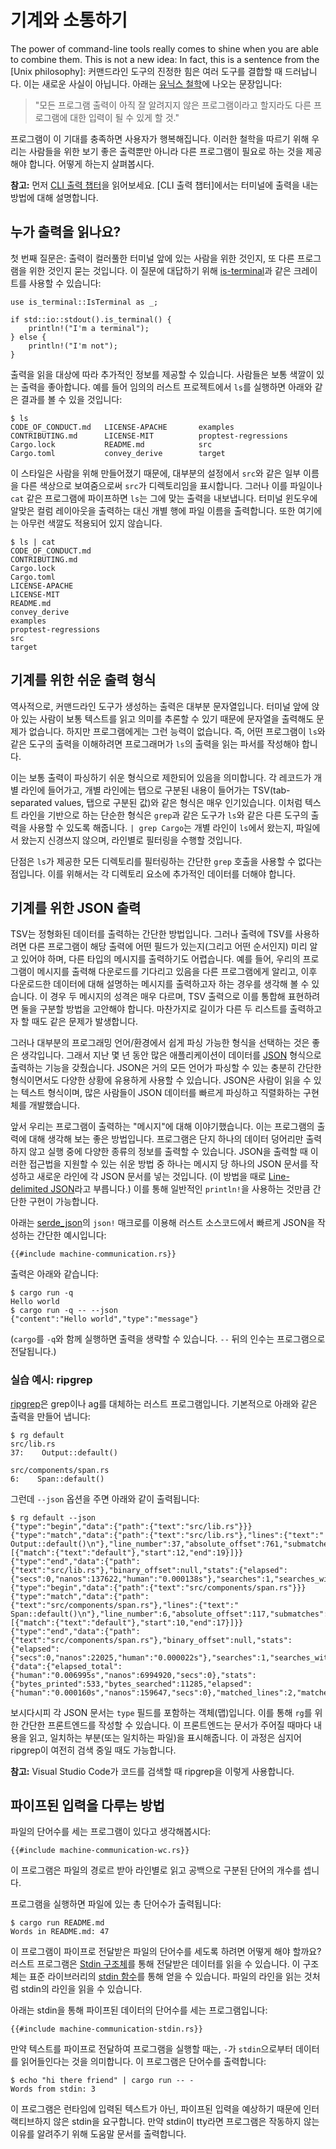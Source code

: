 # 기계와 소통하기

The power of command-line tools really comes to shine
when you are able to combine them.
This is not a new idea:
In fact, this is a sentence from the [Unix philosophy]:
커맨드라인 도구의 진정한 힘은 여러 도구를
결합할 때 드러납니다.
이는 새로운 사실이 아닙니다.
아래는 [유닉스 철학]에 나오는 문장입니다:

> "모든 프로그램 출력이 아직 잘 알려지지 않은 프로그램이라고 할지라도 다른 프로그램에 대한 입력이 될 수 있게 할 것."

[유닉스 철학]: https://ko.wikipedia.org/wiki/%EC%9C%A0%EB%8B%89%EC%8A%A4_%EC%B2%A0%ED%95%99

프로그램이 이 기대를 충족하면
사용자가 행복해집니다.
이러한 철학을 따르기 위해
우리는 사람들을 위한 보기 좋은 출력뿐만 아니라
다른 프로그램이 필요로 하는 것을 제공해야 합니다.
어떻게 하는지 살펴봅시다.

<aside>

**참고:**
먼저 [CLI 출력 챕터][output]을 읽어보세요.
[CLI 출력 챕터]에서는 터미널에 출력을 내는 방법에 대해 설명합니다.

[output]: ../tutorial/output.html

</aside>

## 누가 출력을 읽나요?

첫 번째 질문은: 출력이 컬러풀한 터미널 앞에 있는 사람을 위한 것인지,
또 다른 프로그램을 위한 것인지 묻는 것입니다.
이 질문에 대답하기 위해
[is-terminal]과 같은 크레이트를 사용할 수 있습니다:

[is-terminal]: https://crates.io/crates/is-terminal

```rust,ignore
use is_terminal::IsTerminal as _;

if std::io::stdout().is_terminal() {
    println!("I'm a terminal");
} else {
    println!("I'm not");
}
```

출력을 읽을 대상에 따라 추가적인 정보를
제공할 수 있습니다.
사람들은 보통 색깔이 있는 출력을 좋아합니다.
예를 들어 임의의 러스트 프로젝트에서
`ls`를 실행하면 아래와 같은 결과를 볼 수 있을 것입니다:

```console
$ ls
CODE_OF_CONDUCT.md   LICENSE-APACHE       examples
CONTRIBUTING.md      LICENSE-MIT          proptest-regressions
Cargo.lock           README.md            src
Cargo.toml           convey_derive        target
```

이 스타일은 사람을 위해 만들어졌기 때문에, 대부분의 설정에서
`src`와 같은 일부 이름을 다른 색상으로 보여줌으로써
`src`가 디렉토리임을 표시합니다.
그러나 이를 파일이나 `cat` 같은 프로그램에 파이프하면
`ls`는 그에 맞는 출력을 내보냅니다.
터미널 윈도우에 알맞은 컬럼 레이아웃을 출력하는 대신
개별 행에 파일 이름을 출력합니다.
또한 여기에는 아무런 색깔도 적용되어 있지 않습니다.

```console
$ ls | cat
CODE_OF_CONDUCT.md
CONTRIBUTING.md
Cargo.lock
Cargo.toml
LICENSE-APACHE
LICENSE-MIT
README.md
convey_derive
examples
proptest-regressions
src
target
```

## 기계를 위한 쉬운 출력 형식

역사적으로,
커맨드라인 도구가 생성하는 출력은 대부분 문자열입니다.
터미널 앞에 앉아 있는 사람이 보통 텍스트를 읽고
의미를 추론할 수 있기 때문에 문자열을 출력해도 문제가 없습니다.
하지만 프로그램에게는 그런 능력이 없습니다.
즉, 어떤 프로그램이 `ls`와 같은 도구의 출력을 이해하려면
프로그래머가 `ls`의 출력을 읽는 파서를 작성해야 합니다.

이는 보통 출력이 파싱하기 쉬운 형식으로
제한되어 있음을 의미합니다.
각 레코드가 개별 라인에 들어가고,
개별 라인에는 탭으로 구분된 내용이 들어가는
TSV(tab-separated values, 탭으로 구분된 값)와 같은 형식은
매우 인기있습니다.
이처럼 텍스트 라인을 기반으로 하는 단순한 형식은
`grep`과 같은 도구가 `ls`와 같은 다른 도구의
출력을 사용할 수 있도록 해줍니다.
`| grep Cargo`는 개별 라인이 `ls`에서 왔는지,
파일에서 왔는지 신경쓰지 않으며, 라인별로
필터링을 수행할 것입니다.

단점은 `ls`가 제공한 모든 디렉토리를 필터링하는
간단한 `grep` 호출을 사용할 수 없다는 점입니다.
이를 위해서는 각 디렉토리 요소에 추가적인 데이터를 더해야 합니다.

## 기계를 위한 JSON 출력

TSV는 정형화된 데이터를 출력하는
간단한 방법입니다. 그러나 출력에 TSV를 사용하려면
다른 프로그램이 해당 출력에 어떤 필드가 있는지(그리고 어떤 순서인지)
미리 알고 있어야 하며, 다른 타입의 메시지를 출력하기도 어렵습니다.
예를 들어, 우리의 프로그램이 메시지를 출력해 다운로드를 기다리고 있음을
다른 프로그램에게 알리고, 이후 다운로드한 데이터에 대해 설명하는
메시지를 출력하고자 하는 경우를 생각해 볼 수 있습니다.
이 경우 두 메시지의 성격은 매우 다르며,
TSV 출력으로 이를 통합해 표현하려면
둘을 구분할 방법을 고안해야 합니다.
마찬가지로 길이가 다른 두 리스트를 출력하고자 할 때도
같은 문제가 발생합니다.

그러나 대부분의 프로그래밍 언어/환경에서
쉽게 파싱 가능한 형식을 선택하는 것은 좋은 생각입니다.
그래서 지난 몇 년 동안 많은 애플리케이션이 데이터를
[JSON] 형식으로 출력하는 기능을 갖췄습니다.
JSON은 거의 모든 언어가 파싱할 수 있는 충분히 간단한
형식이면서도 다양한 상황에 유용하게 사용할 수 있습니다.
JSON은 사람이 읽을 수 있는 텍스트 형식이며,
많은 사람들이 JSON 데이터를 빠르게 파싱하고 직렬화하는
구현체를 개발했습니다.

[JSON]: https://www.json.org/

앞서 우리는 프로그램이 출력하는 "메시지"에 대해
이야기했습니다.
이는 프로그램의 출력에 대해 생각해 보는 좋은 방법입니다.
프로그램은 단지 하나의 데이터 덩어리만 출력하지 않고
실행 중에 다양한 종류의 정보를 출력할 수 있습니다.
JSON을 출력할 때 이러한 접근법을 지원할 수 있는
쉬운 방법 중 하나는 메시지 당 하나의 JSON 문서를 작성하고
새로운 라인에 각 JSON 문서를 넣는 것입니다.
(이 방법을 때로 [Line-delimited JSON][jsonlines]라고 부릅니다.)
이를 통해 일반적인 `println!`을 사용하는 것만큼 간단한 구현이 가능합니다.

[jsonlines]: https://en.wikipedia.org/wiki/JSON_streaming#Line-delimited_JSON

아래는 [serde_json]의 `json!` 매크로를 이용해
러스트 소스코드에서 빠르게 JSON을 작성하는 간단한 예시입니다:

[serde_json]: https://crates.io/crates/serde_json

```rust,ignore
{{#include machine-communication.rs}}
```

출력은 아래와 같습니다:

```console
$ cargo run -q
Hello world
$ cargo run -q -- --json
{"content":"Hello world","type":"message"}
```

(`cargo`를 `-q`와 함께 실행하면 출력을 생략할 수 있습니다.
`--` 뒤의 인수는 프로그램으로 전달됩니다.)

### 실습 예시: ripgrep

[ripgrep]은 grep이나 ag를 대체하는 러스트 프로그램입니다.
기본적으로 아래와 같은 출력을 만들어 냅니다:

[ripgrep]: https://github.com/BurntSushi/ripgrep

```console
$ rg default
src/lib.rs
37:    Output::default()

src/components/span.rs
6:    Span::default()
```

그런데 `--json` 옵션을 주면 아래와 같이 출력됩니다:

```console
$ rg default --json
{"type":"begin","data":{"path":{"text":"src/lib.rs"}}}
{"type":"match","data":{"path":{"text":"src/lib.rs"},"lines":{"text":"    Output::default()\n"},"line_number":37,"absolute_offset":761,"submatches":[{"match":{"text":"default"},"start":12,"end":19}]}}
{"type":"end","data":{"path":{"text":"src/lib.rs"},"binary_offset":null,"stats":{"elapsed":{"secs":0,"nanos":137622,"human":"0.000138s"},"searches":1,"searches_with_match":1,"bytes_searched":6064,"bytes_printed":256,"matched_lines":1,"matches":1}}}
{"type":"begin","data":{"path":{"text":"src/components/span.rs"}}}
{"type":"match","data":{"path":{"text":"src/components/span.rs"},"lines":{"text":"    Span::default()\n"},"line_number":6,"absolute_offset":117,"submatches":[{"match":{"text":"default"},"start":10,"end":17}]}}
{"type":"end","data":{"path":{"text":"src/components/span.rs"},"binary_offset":null,"stats":{"elapsed":{"secs":0,"nanos":22025,"human":"0.000022s"},"searches":1,"searches_with_match":1,"bytes_searched":5221,"bytes_printed":277,"matched_lines":1,"matches":1}}}
{"data":{"elapsed_total":{"human":"0.006995s","nanos":6994920,"secs":0},"stats":{"bytes_printed":533,"bytes_searched":11285,"elapsed":{"human":"0.000160s","nanos":159647,"secs":0},"matched_lines":2,"matches":2,"searches":2,"searches_with_match":2}},"type":"summary"}
```

보시다시피 각 JSON 문서는 `type` 필드를 포함하는 객체(맵)입니다.
이를 통해 `rg`를 위한 간단한 프론트엔드를 작성할 수 있습니다.
이 프론트엔드는 문서가 주어질 때마다 내용을 읽고,
일치하는 부분(또는 일치하는 파일)을 표시해줍니다.
이 과정은 심지어 ripgrep이 여전히 검색 중일 때도 가능합니다.

<aside>

**참고:**
Visual Studio Code가 코드를 검색할 때 ripgrep을 이렇게 사용합니다.

</aside>

## 파이프된 입력을 다루는 방법

파일의 단어수를 세는 프로그램이 있다고 생각해봅시다:

``` rust,ignore
{{#include machine-communication-wc.rs}}
```

이 프로그램은 파일의 경로르 받아 라인별로 읽고 공백으로 구분된
단어의 개수를 셉니다.

프로그램을 실행하면 파일에 있는 총 단어수가 출력됩니다:

``` console
$ cargo run README.md
Words in README.md: 47
```

이 프로그램이 파이프로 전달받은 파일의 단어수를 세도록 하려면 어떻게 해야 할까요?
러스트 프로그램은 [Stdin 구조체](https://doc.rust-lang.org/std/io/struct.Stdin.html)를
통해 전달받은 데이터를 읽을 수 있습니다. 이 구조체는
표준 라이브러리의 [stdin 함수](https://doc.rust-lang.org/std/io/fn.stdin.html)를
통해 얻을 수 있습니다.
파일의 라인을 읽는 것처럼 stdin의 라인을 읽을 수 있습니다.

아래는 stdin을 통해 파이프된 데이터의 단어수를 세는 프로그램입니다:

``` rust,ignore
{{#include machine-communication-stdin.rs}}
```

만약 텍스트를 파이프로 전달하여 프로그램을 실행할 때는, `-`가
`stdin`으로부터 데이터를 읽어들인다는 것을 의미합니다.
이 프로그램은 단어수를 출력합니다:

``` console
$ echo "hi there friend" | cargo run -- -
Words from stdin: 3
```

이 프로그램은 런타임에 입력된 텍스트가 아닌, 파이프된 입력을 예상하기 때문에
인터랙티브하지 않은 stdin을 요구합니다. 만약 stdin이 tty라면
프로그램은 작동하지 않는 이유를 알려주기 위해 도움말 문서를 출력합니다.
